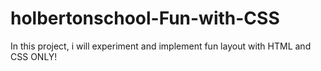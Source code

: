# holbertonschool-Fun-with-CSS
In this project, i will experiment and implement fun layout with HTML and CSS ONLY!
